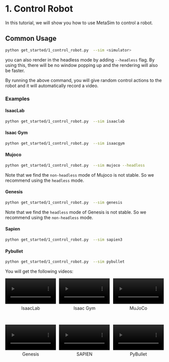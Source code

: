 #  1. Control Robot
In this tutorial, we will show you how to use MetaSim to control a robot.

## Common Usage

```bash
python get_started/1_control_robot.py  --sim <simulator>
```
you can also render in the headless mode by adding `--headless` flag. By using this, there will be no window popping up and the rendering will also be faster.

By running the above command, you will give random control actions to the robot and it will automatically record a video.


### Examples

#### IsaacLab
```bash
python get_started/1_control_robot.py  --sim isaaclab
```

#### Isaac Gym
```bash
python get_started/1_control_robot.py  --sim isaacgym
```

#### Mujoco
```bash
python get_started/1_control_robot.py  --sim mujoco --headless
```
Note that we find the `non-headless` mode of Mujoco is not stable. So we recommend using the `headless` mode.

#### Genesis
```bash
python get_started/1_control_robot.py  --sim genesis
```
Note that we find the `headless` mode of Genesis is not stable. So we recommend using the `non-headless` mode.

#### Sapien
```bash
python get_started/1_control_robot.py  --sim sapien3
```

#### Pybullet
```bash
python get_started/1_control_robot.py  --sim pybullet
```


You will get the following videos:

<div style="display: flex; flex-wrap: wrap; justify-content: space-between; gap: 10px;">
    <div style="display: flex; justify-content: space-between; width: 100%; margin-bottom: 20px;">
        <div style="width: 32%; text-align: center;">
            <video width="100%" autoplay loop muted playsinline>
                <source src="https://roboverse.wiki/_static/standard_output/1_move_robot_isaaclab.mp4" type="video/mp4">
            </video>
            <p style="margin-top: 5px;">IsaacLab</p>
        </div>
        <div style="width: 32%; text-align: center;">
            <video width="100%" autoplay loop muted playsinline>
                <source src="https://roboverse.wiki/_static/standard_output/1_move_robot_isaacgym.mp4" type="video/mp4">
            </video>
            <p style="margin-top: 5px;">Isaac Gym</p>
        </div>
        <div style="width: 32%; text-align: center;">
            <video width="100%" autoplay loop muted playsinline>
                <source src="https://roboverse.wiki/_static/standard_output/1_move_robot_mujoco.mp4" type="video/mp4">
            </video>
            <p style="margin-top: 5px;">MuJoCo</p>
        </div>
    </div>
    <div style="display: flex; justify-content: space-between; width: 100%;">
        <div style="width: 32%; text-align: center;">
            <video width="100%" autoplay loop muted playsinline>
                <source src="https://roboverse.wiki/_static/standard_output/1_move_robot_genesis.mp4" type="video/mp4">
            </video>
            <p style="margin-top: 5px;">Genesis</p>
        </div>
        <div style="width: 32%; text-align: center;">
            <video width="100%" autoplay loop muted playsinline>
                <source src="https://roboverse.wiki/_static/standard_output/1_move_robot_sapien3.mp4" type="video/mp4">
            </video>
            <p style="margin-top: 5px;">SAPIEN</p>
        </div>
        <div style="width: 32%; text-align: center;">
            <video width="100%" autoplay loop muted playsinline>
                <source src="https://roboverse.wiki/_static/standard_output/1_move_robot_pybullet.mp4" type="video/mp4">
            </video>
            <p style="margin-top: 5px;">PyBullet</p>
        </div>
    </div>
</div>
